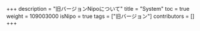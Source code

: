 +++
description = "旧バージョンNipoについて"
title = "System"
toc = true
weight = 109003000
isNipo = true
tags = ["旧バージョン"]
contributors = []
+++
